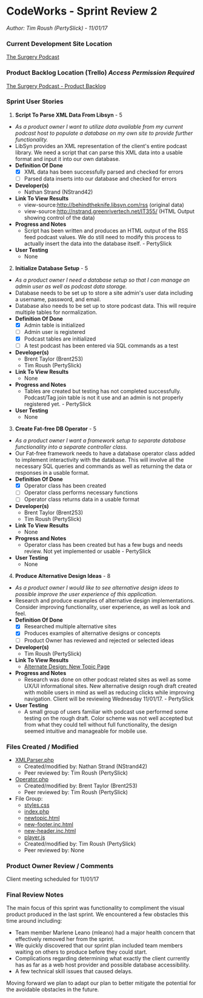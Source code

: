 # CodeWorks - Sprint Review 2
*Author: Tim Roush (PertySlick) - 11/01/17*

### Current Development Site Location

[The Surgery Podcast](http://surgerypodcast.greenrivertech.net)

### Product Backlog Location (Trello) *Access Permission Required*

[The Surgery Podcast - Product Backlog](https://trello.com/b/6gTgrtVA/the-surgery-podcast-app)

### Sprint User Stories

1. **Script To Parse XML Data From Libsyn** - 5
  - *As a product owner I want to utilize data available from my current podcast host to populate a database on my own site to provide further functionality.*
  - LibSyn provides an XML representation of the client's entire podcast library.  We need a script that can parse this XML data into a usable format and input it into our own database.
  - **Definition Of Done**
    - [x] XML data has been successfully parsed and checked for errors
    - [ ] Parsed data inserts into our database and checked for errors
  - **Developer(s)**
    - Nathan Strand (NStrand42)
  - **Link To View Results**
    - view-source:http://behindtheknife.libsyn.com/rss (original data)
    - view-source:http://nstrand.greenrivertech.net/IT355/ (HTML Output showing control of the data)
  - **Progress and Notes**
    - Script has been written and produces an HTML output of the RSS feed podcast values.  We do still need to modify this process to actually insert the data into the database itself. - PertySlick
  - **User Testing**
    - None

2. **Initialize Database Setup** - 5
  - *As a product owner I need a database setup so that I can manage an admin user as well as podcast data storage.*
  - Database needs to be set up to store a site admin's user data including a username, password, and email.
  - Database also needs to be set up to store podcast data.  This will require multiple tables for normalization.
  - **Definition Of Done**
    - [x] Admin table is initialized
    - [ ] Admin user is registered
    - [x] Podcast tables are initialized
    - [ ] A test podcast has been entered via SQL commands as a test
  - **Developer(s)**
    - Brent Taylor (Brent253)
    - Tim Roush (PertySlick)
  - **Link To View Results**
    - None
  - **Progress and Notes**
    - Tables are created but testing has not completed successfully.  Podcast/Tag join table is not it use and an admin is not properly registered yet. - PertySlick
  - **User Testing**
    - None

3. **Create Fat-free DB Operator** - 5
  - *As a product owner I want a framework setup to separate database functionality into a separate controller class.*
  - Our Fat-free framework needs to have a database operator class added to implement interactivity with the database.  This will involve all the necessary SQL queries and commands as well as returning the data or responses in a usable format.
  - **Definition Of Done**
    - [x] Operator class has been created
    - [ ] Operator class performs necessary functions
    - [ ] Operator class returns data in a usable format
  - **Developer(s)**
    - Brent Taylor (Brent253)
    - Tim Roush (PertySlick)
  - **Link To View Results**
    - None
  - **Progress and Notes**
    - Operator class has been created but has a few bugs and needs review.  Not yet implemented or usable - PertySlick
  - **User Testing**
    - None

4. **Produce Alternative Design Ideas** - 8
  - *As a product owner I would like to see alternative design ideas to possible improve the user experience of this application.*
  - Research and produce examples of alternative design implementations.  Consider improving functionality, user experience, as well as look and feel.
  - **Definition Of Done**
    - [x] Researched multiple alternative sites
    - [x] Produces examples of alternative designs or concepts
    - [ ] Product Owner has reviewed and rejected or selected ideas
  - **Developer(s)**
    - Tim Roush (PertySlick)
  - **Link To View Results**
    - [Alternate Design: New Topic Page](http://surgerypodcast.greenrivertech.net/newtopic)
  - **Progress and Notes**
    - Research was done on other podcast related sites as well as some UX/UI informational sites.  New alternative design rough draft created with mobile users in mind as well as reducing clicks while improving navigation.  Client will be reviewing Wednesday 11/01/17. - PertySlick
  - **User Testing**
    - A small group of users familiar with podcast use performed some testing on the rough draft.  Color scheme was not well accepted but from what they could tell without full functionality, the design seemed intuitive and manageable for mobile use.

### Files Created / Modified

- [XMLParser.php](https://github.com/PertySlick/surgery-podcast-app/blob/master/classes/XmlParser.php)
  - Created/modified by: Nathan Strand (NStrand42)
  - Peer reviewed by: Tim Roush (PertySlick)
- [Operator.php](https://github.com/PertySlick/surgery-podcast-app/blob/master/dboperator.php)
  - Created/modified by: Brent Taylor (Brent253)
  - Peer reviewed by: Tim Roush (PertySlick)
- File Group:
  - [styles.css](https://github.com/PertySlick/surgery-podcast-app/blob/master/css/styles.css)
  - [index.php](https://github.com/PertySlick/surgery-podcast-app/blob/master/index.php)
  - [newtopic.html](https://github.com/PertySlick/surgery-podcast-app/blob/master/view/newtopic.html)
  - [new-footer.inc.html](https://github.com/PertySlick/surgery-podcast-app/blob/master/includes/new-footer.inc.html)
  - [new-header.inc.html](https://github.com/PertySlick/surgery-podcast-app/blob/master/includes/new-header.inc.html)
  - [player.js](https://github.com/PertySlick/surgery-podcast-app/blob/master/js/player.js)
  - Created/modified by: Tim Roush (PertySlick)
  - Peer reviewed by: None

### Product Owner Review / Comments

Client meeting scheduled for 11/01/17

### Final Review Notes

The main focus of this sprint was functionality to compliment the visual product produced in the last sprint.  We encountered a few obstacles this time around including:
  - Team member Marlene Leano (mleano) had a major health concern that effectively removed her from the sprint.
  - We quickly discovered that our sprint plan included team members waiting on others to produce before they could start.
  - Complications regarding determining what exactly the client currently has as far as a web host provider and possible database accessibility.
  - A few technical skill issues that caused delays.

Moving forward we plan to adapt our plan to better mitigate the potential for the avoidable obstacles in the future.
